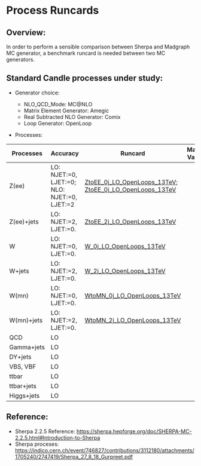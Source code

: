 # Process Runcards

## Overview:

   In order to perform a sensible comparison between Sherpa and Madgraph MC generator, a benchmark runcard is needed between two MC generators.

## Standard Candle processes under study:
   
   - Generator choice:
     - NLO_QCD_Mode: MC@NLO
     - Matrix Element Generator: Amegic
     - Real Subtracted NLO Generator: Comix
     - Loop Generator: OpenLoop

   - Processes:
   
   | Processes | Accuracy | Runcard | Madgraph Validation | Data Validation |  
   | --- | --- | --- | --- | --- |
   | Z(ee)      | LO: NJET:=0, LJET:=0; NLO: NJET:=0, LJET:=2 | [ZtoEE_0j_LO_OpenLoops_13TeV](https://github.com/SiewYan/SherpaGeneration/blob/master/Generator/data/Exclusives/Run.dat_ZtoEE_0j_LO_OpenLoops_13TeV); [ZtoEE_0j_LO_OpenLoops_13TeV](https://github.com/SiewYan/SherpaGeneration/blob/master/Generator/data/Exclusives/Run.dat_ZtoEE_0j_LO_OpenLoops_13TeV) | | |
   | Z(ee)+jets | LO: NJET:=2, LJET:=0. | [ZtoEE_2j_LO_OpenLoops_13TeV](https://github.com/SiewYan/SherpaGeneration/blob/master/Generator/data/Exclusives/Run.dat_ZtoEE_2j_LO_OpenLoops_13TeV) | | |
   | W          | LO: NJET:=0, LJET:=0. | [W_0j_LO_OpenLoops_13TeV](https://github.com/SiewYan/SherpaGeneration/blob/master/Generator/data/Inclusives/Run.dat_W_0j_LO_OpenLoops_13TeV)  | | |
   | W+jets     | LO: NJET:=2, LJET:=0. | [W_2j_LO_OpenLoops_13TeV](https://github.com/SiewYan/SherpaGeneration/blob/master/Generator/data/Inclusives/Run.dat_W_2j_LO_OpenLoops_13TeV)  | | |  
   | W(mn)      | LO: NJET:=0, LJET:=0. | [WtoMN_0j_LO_OpenLoops_13TeV](https://github.com/SiewYan/SherpaGeneration/blob/master/Generator/data/Exclusives/Run.dat_WtoMN_0j_LO_OpenLoops_13TeV)  | | |
   | W(mn)+jets | LO: NJET:=2, LJET:=0. | [WtoMN_2j_LO_OpenLoops_13TeV](https://github.com/SiewYan/SherpaGeneration/blob/master/Generator/data/Exclusives/Run.dat_WtoMN_2j_LO_OpenLoops_13TeV)  | | |
   | QCD        | LO | | | |
   | Gamma+jets | LO | | | |
   | DY+jets    | LO | | | |
   | VBS, VBF   | LO | | | |
   | ttbar      | LO | | | |	
   | ttbar+jets | LO | | | |
   | Higgs+jets | LO | | | |

## Reference:

   - Sherpa 2.2.5 Reference: https://sherpa.hepforge.org/doc/SHERPA-MC-2.2.5.html#Introduction-to-Sherpa
   - Sherpa proceses: https://indico.cern.ch/event/746827/contributions/3112180/attachments/1705240/2747419/Sherpa_27_8_18_Gurpreet.pdf
